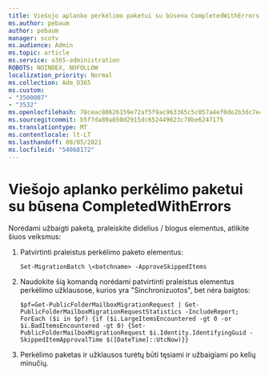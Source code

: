 ```yaml
---
title: Viešojo aplanko perkėlimo paketui su būsena CompletedWithErrors
ms.author: pebaum
author: pebaum
manager: scotv
ms.audience: Admin
ms.topic: article
ms.service: o365-administration
ROBOTS: NOINDEX, NOFOLLOW
localization_priority: Normal
ms.collection: Adm_O365
ms.custom:
- "3500007"
- "3532"
ms.openlocfilehash: 78ceac80626159e72af5f9ac963365c5c057a4ef0de2b3dc7e4cde5e5cc155e5
ms.sourcegitcommit: b5f7da89a650d2915dc652449623c78be6247175
ms.translationtype: MT
ms.contentlocale: lt-LT
ms.lasthandoff: 08/05/2021
ms.locfileid: "54068172"
---
```

# <a name="for-public-folder-migration-batch-with-completedwitherrors-status"></a>Viešojo aplanko perkėlimo paketui su būsena CompletedWithErrors

Norėdami užbaigti paketą, praleiskite didelius / blogus elementus, atlikite šiuos veiksmus: 
1. Patvirtinti praleistus perkėlimo paketo elementus:

    `Set-MigrationBatch \<batchname> -ApproveSkippedItems` 
2. Naudokite šią komandą norėdami patvirtinti praleistus elementus perkėlimo užklausose, kurios yra "Sinchronizuotos", bet nėra baigtos:

    `$pf=Get-PublicFolderMailboxMigrationRequest | Get-PublicFolderMailboxMigrationRequestStatistics -IncludeReport; ForEach ($i in $pf) {if ($i.LargeItemsEncountered -gt 0 -or $i.BadItemsEncountered -gt 0) {Set-PublicFolderMailboxMigrationRequest $i.Identity.IdentifyingGuid -SkippedItemApprovalTime $([DateTime]::UtcNow)}}`
3. Perkėlimo paketas ir užklausos turėtų būti tęsiami ir užbaigiami po kelių minučių.

